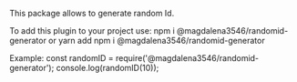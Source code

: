 This package allows to generate random Id.

To add this plugin to your project use:
npm i @magdalena3546/randomid-generator
or
yarn add npm i @magdalena3546/randomid-generator

Example: 
const randomID = require('@magdalena3546/randomid-generator');
console.log(randomID(10));